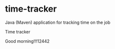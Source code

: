 # time-tracker
Java (Maven) application for tracking time on the job

Time tracker

Good morning!!!12442
